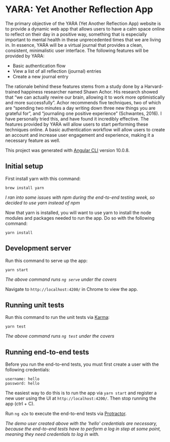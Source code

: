 # YARA: Yet Another Reflection App

The primary objective of the YARA (Yet Another Reflection App) website is to provide a dynamic web app that allows users to have a calm space online to reflect on their day in a positive way, something that is especially important to mental health in these unprecedented times that we are living in. In essence, YARA will be a virtual journal that provides a clean, consistent, minimalistic user interface. The following features will be provided by YARA:

- Basic authentication flow
- View a list of all reflection (journal) entries
- Create a new journal entry 

The rationale behind these features stems from a study done by a Harvard-trained happiness researcher named Shawn Achor. His research showed that “we can actually rewire our brain, allowing it to work more optimistically and more successfully”. Achor recommends five techniques, two of which are “spending two minutes a day writing down three new things you are grateful for”, and “journaling one positive experience” (Schwantes, 2016). I have personally tried this, and have found it incredibly effective. The features provided by YARA will allow users to start performing these techniques online. A basic authentication workflow will allow users to create an account and increase user engagement and experience, making it a necessary feature as well.


This project was generated with [Angular CLI](https://github.com/angular/angular-cli) version 10.0.8.

## Initial setup 

First install yarn with this command:
```
brew install yarn
```

_I ran into some issues with npm during the end-to-end testing week, so decided to use yarn instead of npm_

Now that yarn is installed, you will want to use yarn to install the node modules and packages needed to run the app. Do so with the following command:
```
yarn install
```

## Development server

Run this command to serve up the app:
```
yarn start
```
_The above command runs `ng serve` under the covers_


Navigate to `http://localhost:4200/` in Chrome to view the app. 

## Running unit tests

Run this command to run the unit tests via [Karma](https://karma-runner.github.io):
```
yarn test
```
_The above command runs `ng test` under the covers_


## Running end-to-end tests

Before you run the end-to-end tests, you must first create a user with the following credentials:

```
username: hello
password: hello
```

The easiest way to do this is to run the app via `yarn start` and register a new user using the UI at `http://localhost:4200/`. Then stop running the app (ctrl + C).

Run `ng e2e` to execute the end-to-end tests via [Protractor](http://www.protractortest.org/).

_The demo user created above with the 'hello' credentials are necessary, because the end-to-end tests have to perform a log in step at some point, meaning they need credentials to log in with._

